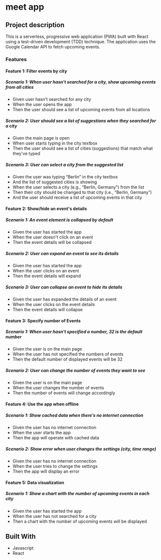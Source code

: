 # meet app

## Project description

This is a serverless, progressive web application (PWA) built with React using a test-driven development (TDD) technique. The application uses the Google Calendar API to fetch upcoming events.

### Features

#### Feature 1: Filter events by city

##### Scenario 1: When user hasn't searched for a city, show upcoming events from all cities

- Given user hasn't searched for any city
- When the user opens the app
- Then the user should see a list of upcoming events from all locations

##### Scenario 2: User should see a list of suggestions when they searched for a city

- Given the main page is open
- When user starts typing in the city textbox
- Then the user should see a list of cities (suggestions) that match what they've typed

##### Scenario 3: User can select a city from the suggested list

- Given the user was typing “Berlin” in the city textbox
- And the list of suggested cities is showing
- When the user selects a city (e.g., “Berlin, Germany”) from the list
- Then their city should be changed to that city (i.e., “Berlin, Germany”)
- And the user should receive a list of upcoming events in that city

#### Feature 2: Show/hide an event's details

##### Scenario 1: An event element is collapsed by default

- Given the user has started the app
- When the user doesn't click on an event
- Then the event details will be collapsed

##### Scenario 2: User can expand an event to see its details

- Given the user has started the app
- When the user clicks on an event
- Then the event details will expand

##### Scenario 3: User can collapse an event to hide its details

- Given the user has expanded the details of an event
- When the user clicks on the event details
- Then the event details will collapse

#### Feature 3: Specify number of Events

##### Scenario 1: When user hasn't specified a number, 32 is the default number

- Given the user is on the main page
- When the user has not specified the numbers of events
- Then the default number of displayed events will be 32

##### Scenario 2: User can change the number of events they want to see

- Given the user is on the main page
- When the user changes the number of events
- Then the number of events will change accordingly

#### Feature 4: Use the app when offline

##### Scenario 1: Show cached data when there’s no internet connection

- Given the user has no internet connection
- When the user starts the app
- Then the app will operate with cached data

##### Scenario 2: Show error when user changes the settings (city, time range)

- Given the user has no internet connection
- When the user tries to change the settings
- Then the app will display an error

#### Feature 5: Data visualization

##### Scenario 1: Show a chart with the number of upcoming events in each city

- Given the user has started the app
- When the user has not searched for a city
- Then a chart with the number of upcoming events will be displayed

## Built With

- Javascript
- React
